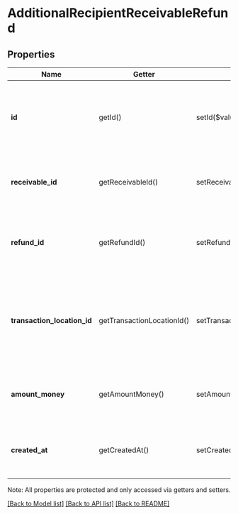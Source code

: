 # AdditionalRecipientReceivableRefund

## Properties
Name | Getter | Setter | Type | Description | Notes
------------ | ------------- | ------------- | ------------- | ------------- | -------------
**id** | getId() | setId($value) | **string** | The receivable refund&#39;s unique ID, issued by Square payments servers. | 
**receivable_id** | getReceivableId() | setReceivableId($value) | **string** | The ID of the receivable that the refund was applied to. | 
**refund_id** | getRefundId() | setRefundId($value) | **string** | The ID of the refund that is associated to this receivable refund. | 
**transaction_location_id** | getTransactionLocationId() | setTransactionLocationId($value) | **string** | The ID of the location that created the receivable. This is the location ID on the associated transaction. | 
**amount_money** | getAmountMoney() | setAmountMoney($value) | [**\SquareConnect\Model\Money**](Money.md) | The amount of the refund. This will always be non-negative. | 
**created_at** | getCreatedAt() | setCreatedAt($value) | **string** | The time when the refund was created, in RFC 3339 format. | [optional] 

Note: All properties are protected and only accessed via getters and setters.

[[Back to Model list]](../../README.md#documentation-for-models) [[Back to API list]](../../README.md#documentation-for-api-endpoints) [[Back to README]](../../README.md)

